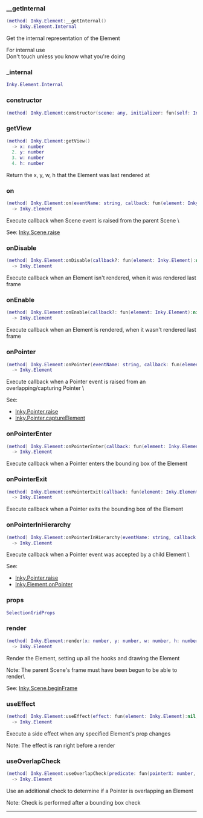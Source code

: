 
### __getInternal


```lua
(method) Inky.Element:__getInternal()
  -> Inky.Element.Internal
```

Get the internal representation of the Element

For internal use\
Don't touch unless you know what you're doing

### _internal


```lua
Inky.Element.Internal
```


### constructor


```lua
(method) Inky.Element:constructor(scene: any, initializer: fun(self: Inky.Element, scene: Inky.Scene):fun(self: Inky.Element, x: number, y: number, w: number, h: number, depth?: number))
```

### getView


```lua
(method) Inky.Element:getView()
  -> x: number
  2. y: number
  3. w: number
  4. h: number
```

Return the x, y, w, h that the Element was last rendered at

### on


```lua
(method) Inky.Element:on(eventName: string, callback: fun(element: Inky.Element, ...any):nil)
  -> Inky.Element
```

Execute callback when Scene event is raised from the parent Scene
\

See: [Inky.Scene.raise](file:///home/bleezus/Documents/GitHub/prism2/geometer/inky/core/scene/init.lua#59#9)

### onDisable


```lua
(method) Inky.Element:onDisable(callback?: fun(element: Inky.Element):nil)
  -> Inky.Element
```

Execute callback when an Element isn't rendered, when it was rendered last frame

### onEnable


```lua
(method) Inky.Element:onEnable(callback?: fun(element: Inky.Element):nil)
  -> Inky.Element
```

Execute callback when an Element is rendered, when it wasn't rendered last frame

### onPointer


```lua
(method) Inky.Element:onPointer(eventName: string, callback: fun(element: Inky.Element, pointer: Inky.Pointer, ...any):nil)
  -> Inky.Element
```

Execute callback when a Pointer event is raised from an overlapping/capturing Pointer
\

See:
  * [Inky.Pointer.raise](file:///home/bleezus/Documents/GitHub/prism2/geometer/inky/core/pointer/init.lua#115#9)
  * [Inky.Pointer.captureElement](file:///home/bleezus/Documents/GitHub/prism2/geometer/inky/core/pointer/init.lua#127#9)

### onPointerEnter


```lua
(method) Inky.Element:onPointerEnter(callback: fun(element: Inky.Element, pointer: Inky.Pointer):nil)
  -> Inky.Element
```

Execute callback when a Pointer enters the bounding box of the Element

### onPointerExit


```lua
(method) Inky.Element:onPointerExit(callback: fun(element: Inky.Element, pointer: Inky.Pointer):nil)
  -> Inky.Element
```

Execute callback when a Pointer exits the bounding box of the Element

### onPointerInHierarchy


```lua
(method) Inky.Element:onPointerInHierarchy(eventName: string, callback: fun(element: Inky.Element, pointer: Inky.Pointer, ...any):nil)
  -> Inky.Element
```

Execute callback when a Pointer event was accepted by a child Element
\

See:
  * [Inky.Pointer.raise](file:///home/bleezus/Documents/GitHub/prism2/geometer/inky/core/pointer/init.lua#115#9)
  * [Inky.Element.onPointer](file:///home/bleezus/Documents/GitHub/prism2/geometer/inky/core/element/init.lua#71#9)

### props


```lua
SelectionGridProps
```

### render


```lua
(method) Inky.Element:render(x: number, y: number, w: number, h: number, depth?: number)
  -> Inky.Element
```

Render the Element, setting up all the hooks and drawing the Element

Note: The parent Scene's frame must have been begun to be able to render\


See: [Inky.Scene.beginFrame](file:///home/bleezus/Documents/GitHub/prism2/geometer/inky/core/scene/init.lua#30#9)

### useEffect


```lua
(method) Inky.Element:useEffect(effect: fun(element: Inky.Element):nil, ...any)
  -> Inky.Element
```

Execute a side effect when any specified Element's prop changes

Note: The effect is ran right before a render

### useOverlapCheck


```lua
(method) Inky.Element:useOverlapCheck(predicate: fun(pointerX: number, pointerY: number, x: number, y: number, w: number, h: number):boolean)
  -> Inky.Element
```

Use an additional check to determine if a Pointer is overlapping an Element

Note: Check is performed after a bounding box check


---

